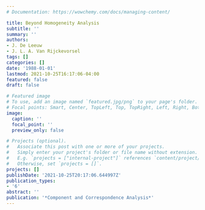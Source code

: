 ```yaml
---
# Documentation: https://wowchemy.com/docs/managing-content/

title: Beyond Homogeneity Analysis
subtitle: ''
summary: ''
authors:
- J. De Leeuw
- J. L. A. Van Rijckevorsel
tags: []
categories: []
date: '1988-01-01'
lastmod: 2021-10-25T16:17:06-04:00
featured: false
draft: false

# Featured image
# To use, add an image named `featured.jpg/png` to your page's folder.
# Focal points: Smart, Center, TopLeft, Top, TopRight, Left, Right, BottomLeft, Bottom, BottomRight.
image:
  caption: ''
  focal_point: ''
  preview_only: false

# Projects (optional).
#   Associate this post with one or more of your projects.
#   Simply enter your project's folder or file name without extension.
#   E.g. `projects = ["internal-project"]` references `content/project/deep-learning/index.md`.
#   Otherwise, set `projects = []`.
projects: []
publishDate: '2021-10-25T20:17:06.644997Z'
publication_types:
- '6'
abstract: ''
publication: '*Component and Correspondence Analysis*'
---
```


